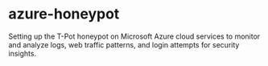 # azure-honeypot
Setting up the T-Pot honeypot on Microsoft Azure cloud services to monitor and analyze logs, web traffic patterns, and login attempts for security insights.

